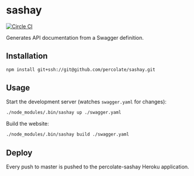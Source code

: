 # sashay

[![Circle CI](https://circleci.com/gh/percolate/sashay.svg?style=svg&circle-token=fa8012bb291abb365e5b0ff8f2a520e0ff889c02)](https://circleci.com/gh/percolate/sashay)

Generates API documentation from a Swagger definition.

## Installation

```sh
npm install git+ssh://git@github.com/percolate/sashay.git
```

## Usage

Start the development server (watches `swagger.yaml` for changes):

```sh
./node_modules/.bin/sashay up ./swagger.yaml
```

Build the website:

```sh
./node_modules/.bin/sashay build ./swagger.yaml
```

## Deploy

Every push to master is pushed to the percolate-sashay Heroku application.
